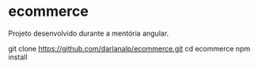 # ecommerce
Projeto desenvolvido durante a mentória angular.

git clone https://github.com/darlanalp/ecommerce.git
cd ecommerce
npm install

